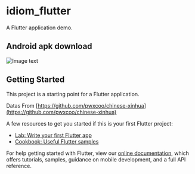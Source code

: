 # idiom_flutter

A  Flutter application demo.

## Android apk download
![Image text](https://www.pgyer.com/app/qrcode/cydq)

## Getting Started

This project is a starting point for a Flutter application.

Datas From [https://github.com/pwxcoo/chinese-xinhua](https://github.com/pwxcoo/chinese-xinhua)

A few resources to get you started if this is your first Flutter project:

- [Lab: Write your first Flutter app](https://flutter.dev/docs/get-started/codelab)
- [Cookbook: Useful Flutter samples](https://flutter.dev/docs/cookbook)

For help getting started with Flutter, view our
[online documentation](https://flutter.dev/docs), which offers tutorials,
samples, guidance on mobile development, and a full API reference.
